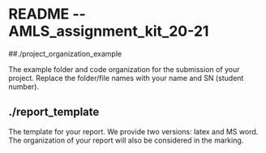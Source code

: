 # README -- AMLS_assignment_kit_20-21

##./project_organization_example

The example folder and code organization for the submission of your project. Replace the folder/file names with your name and SN (student number).

## ./report_template

The template for your report. We provide two versions: latex and MS word. The organization of your report will also be considered in the marking.